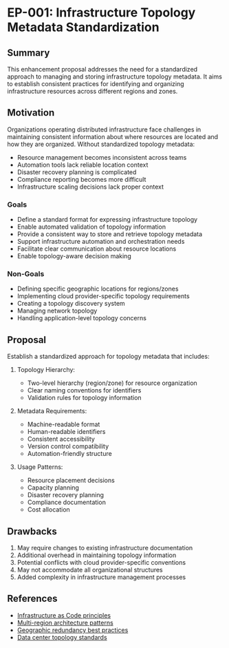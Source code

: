 # EP-001: Infrastructure Topology Metadata Standardization

## Summary
This enhancement proposal addresses the need for a standardized approach to managing and storing infrastructure topology metadata. It aims to establish consistent practices for identifying and organizing infrastructure resources across different regions and zones.

## Motivation
Organizations operating distributed infrastructure face challenges in maintaining consistent information about where resources are located and how they are organized. Without standardized topology metadata:
- Resource management becomes inconsistent across teams
- Automation tools lack reliable location context
- Disaster recovery planning is complicated
- Compliance reporting becomes more difficult
- Infrastructure scaling decisions lack proper context

### Goals
- Define a standard format for expressing infrastructure topology
- Enable automated validation of topology information
- Provide a consistent way to store and retrieve topology metadata
- Support infrastructure automation and orchestration needs
- Facilitate clear communication about resource locations
- Enable topology-aware decision making

### Non-Goals
- Defining specific geographic locations for regions/zones
- Implementing cloud provider-specific topology requirements
- Creating a topology discovery system
- Managing network topology
- Handling application-level topology concerns

## Proposal
Establish a standardized approach for topology metadata that includes:

1. Topology Hierarchy:
   - Two-level hierarchy (region/zone) for resource organization
   - Clear naming conventions for identifiers
   - Validation rules for topology information

2. Metadata Requirements:
   - Machine-readable format
   - Human-readable identifiers
   - Consistent accessibility
   - Version control compatibility
   - Automation-friendly structure

3. Usage Patterns:
   - Resource placement decisions
   - Capacity planning
   - Disaster recovery planning
   - Compliance documentation
   - Cost allocation

## Drawbacks
1. May require changes to existing infrastructure documentation
2. Additional overhead in maintaining topology information
3. Potential conflicts with cloud provider-specific conventions
4. May not accommodate all organizational structures
5. Added complexity in infrastructure management processes

## References
- [Infrastructure as Code principles](https://infrastructure-as-code.com/)
- [Multi-region architecture patterns](https://aws.amazon.com/architecture/well-architected/)
- [Geographic redundancy best practices](https://docs.microsoft.com/en-us/azure/architecture/framework/resiliency/overview)
- [Data center topology standards](https://www.cisecurity.org/insights/white-papers)
